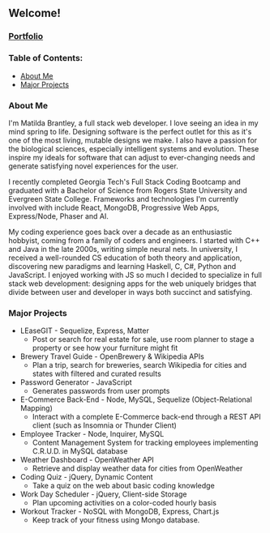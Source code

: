 ## Welcome!
### [Portfolio](https://matildabrantley.github.io/portfolio-react/)
### Table of Contents:
* [About Me](#aboutme)
* [Major Projects](#majorprojects)

### About Me
I'm Matilda Brantley, a full stack web developer. I love seeing an idea in my mind spring to life. 
Designing software is the perfect outlet for this as it's one of the most living, mutable designs we make. 
I also have a passion for the biological sciences, especially intelligent systems and evolution. These inspire my 
ideals for software that can adjust to ever-changing needs and generate satisfying novel experiences for the user.  
  
I recently completed Georgia Tech's Full Stack Coding Bootcamp and graduated with a Bachelor of Science
from Rogers State University and Evergreen State College. Frameworks and technologies I'm currently involved with
include React, MongoDB, Progressive Web Apps, Express/Node, Phaser and AI.  
  
My coding experience goes back over a decade as an enthusiastic hobbyist, coming from a family of coders and engineers.
I started with C++ and Java in the late 2000s, writing simple neural nets. In university, I received 
a well-rounded CS education of both theory and application, discovering new paradigms and learning Haskell, C, C#, Python and JavaScript. 
I enjoyed working with JS so much I decided to specialize in full stack web development: designing apps for the web uniquely bridges
that divide between user and developer in ways both succinct and satisfying.

### Major Projects
* LEaseGIT - Sequelize, Express, Matter
    * Post or search for real estate for sale, use room planner to stage a property or see how your furniture might fit
* Brewery Travel Guide - OpenBrewery & Wikipedia APIs
    * Plan a trip, search for breweries, search Wikipedia for cities and states with filtered and curated results 
* Password Generator - JavaScript
    * Generates passwords from user prompts
* E-Commerce Back-End - Node, MySQL, Sequelize (Object-Relational Mapping)
    * Interact with a complete E-Commerce back-end through a REST API client (such as Insomnia or Thunder Client)
* Employee Tracker - Node, Inquirer, MySQL
    * Content Management System for tracking employees implementing C.R.U.D. in MySQL database
* Weather Dashboard - OpenWeather API
    * Retrieve and display weather data for cities from OpenWeather
* Coding Quiz - jQuery, Dynamic Content
    * Take a quiz on the web about basic coding knowledge
* Work Day Scheduler - jQuery, Client-side Storage
    * Plan upcoming activities on a color-coded hourly basis
* Workout Tracker - NoSQL with MongoDB, Express, Chart.js
    * Keep track of your fitness using Mongo database.
